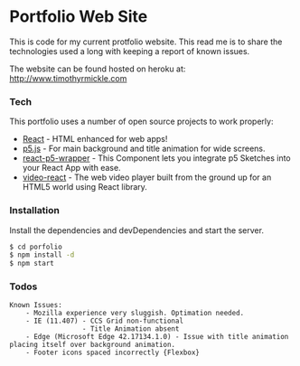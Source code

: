 # Portfolio Web Site

This is code for my current protfolio website. This read me is to share the technologies used a long with keeping a report of known issues.

The website can be found hosted on heroku at: http://www.timothyrmickle.com


### Tech

This portfolio uses a number of open source projects to work properly:

* [React] - HTML enhanced for web apps!
* [p5.js] - For main background and title animation for wide screens.
* [react-p5-wrapper] - This Component lets you integrate p5 Sketches into your React App with ease.
* [video-react] -  The web video player built from the ground up for an HTML5 world using React library.

### Installation

Install the dependencies and devDependencies and start the server.

```sh
$ cd porfolio
$ npm install -d
$ npm start
```


### Todos

    Known Issues: 
        - Mozilla experience very sluggish. Optimation needed.
        - IE (11.407) - CCS Grid non-functional
                      - Title Animation absent  
        - Edge (Microsoft Edge 42.17134.1.0) - Issue with title animation placing itself over background animation.
        - Footer icons spaced incorrectly {Flexbox}



[//]: # (These are reference links used in the body of this note and get stripped out when the markdown processor does its job. There is no need to format nicely because it shouldn't be seen. Thanks SO - http://stackoverflow.com/questions/4823468/store-comments-in-markdown-syntax)


   
   [video-react]: <https://video-react.js.org/>
   [React]: <https://reactjs.org/>
   [p5.js]: <https://p5js.org/>
   [react-p5-wrapper]: <https://www.npmjs.com/package/react-p5-wrapper>
  
